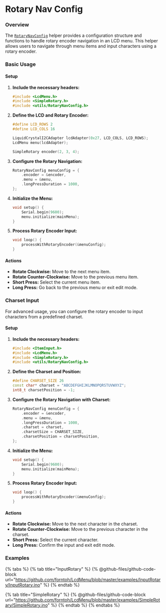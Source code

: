 # Rotary Nav Config

### Overview

The [`RotaryNavConfig`](command:\_github.copilot.openSymbolFromReferences?%5B%22%22%2C%5B%7B%22uri%22%3A%7B%22scheme%22%3A%22file%22%2C%22authority%22%3A%22%22%2C%22path%22%3A%22%2FUsers%2Fforntoh%2FProjects%2FArduino%2FLcdMenu%2Fsrc%2Futils%2FRotaryNavConfig.h%22%2C%22query%22%3A%22%22%2C%22fragment%22%3A%22%22%7D%2C%22pos%22%3A%7B%22line%22%3A15%2C%22character%22%3A7%7D%7D%5D%2C%2238325f39-b010-41db-9117-c9c3f04dc03a%22%5D) helper provides a configuration structure and functions to handle rotary encoder navigation in an LCD menu. This helper allows users to navigate through menu items and input characters using a rotary encoder.

### Basic Usage

#### Setup

1.  **Include the necessary headers:**

    ```cpp
    #include <LcdMenu.h>
    #include <SimpleRotary.h>
    #include <utils/RotaryNavConfig.h>
    ```
2.  **Define the LCD and Rotary Encoder:**

    ```cpp
    #define LCD_ROWS 2
    #define LCD_COLS 16

    LiquidCrystalI2CAdapter lcdAdapter(0x27, LCD_COLS, LCD_ROWS);
    LcdMenu menu(lcdAdapter);

    SimpleRotary encoder(2, 3, 4);
    ```
3.  **Configure the Rotary Navigation:**

    ```cpp
    RotaryNavConfig menuConfig = {
        .encoder = &encoder,
        .menu = &menu,
        .longPressDuration = 1000,
    };
    ```
4.  **Initialize the Menu:**

    ```cpp
    void setup() {
        Serial.begin(9600);
        menu.initialize(mainMenu);
    }
    ```
5.  **Process Rotary Encoder Input:**

    ```cpp
    void loop() {
        processWithRotaryEncoder(&menuConfig);
    }
    ```

#### Actions

* **Rotate Clockwise:** Move to the next menu item.
* **Rotate Counter-Clockwise:** Move to the previous menu item.
* **Short Press:** Select the current menu item.
* **Long Press:** Go back to the previous menu or exit edit mode.

### Charset Input

For advanced usage, you can configure the rotary encoder to input characters from a predefined charset.

#### Setup

1.  **Include the necessary headers:**

    ```cpp
    #include <ItemInput.h>
    #include <LcdMenu.h>
    #include <SimpleRotary.h>
    #include <utils/RotaryNavConfig.h>
    ```
2.  **Define the Charset and Position:**

    ```cpp
    #define CHARSET_SIZE 26
    const char* charset = "ABCDEFGHIJKLMNOPQRSTUVWXYZ";
    int8_t charsetPosition = -1;
    ```
3.  **Configure the Rotary Navigation with Charset:**

    ```cpp
    RotaryNavConfig menuConfig = {
        .encoder = &encoder,
        .menu = &menu,
        .longPressDuration = 1000,
        .charset = charset,
        .charsetSize = CHARSET_SIZE,
        .charsetPosition = charsetPosition,
    };
    ```
4.  **Initialize the Menu:**

    ```cpp
    void setup() {
        Serial.begin(9600);
        menu.initialize(mainMenu);
    }
    ```
5.  **Process Rotary Encoder Input:**

    ```cpp
    void loop() {
        processWithRotaryEncoder(&menuConfig);
    }
    ```

#### Actions

* **Rotate Clockwise:** Move to the next character in the charset.
* **Rotate Counter-Clockwise:** Move to the previous character in the charset.
* **Short Press:** Select the current character.
* **Long Press:** Confirm the input and exit edit mode.

### Examples

{% tabs %}
{% tab title="InputRotary" %}
{% @github-files/github-code-block url="https://github.com/forntoh/LcdMenu/blob/master/examples/InputRotary/InputRotary.ino" %}
{% endtab %}

{% tab title="SimpleRotary" %}
{% @github-files/github-code-block url="https://github.com/forntoh/LcdMenu/blob/master/examples/SimpleRotary/SimpleRotary.ino" %}
{% endtab %}
{% endtabs %}
